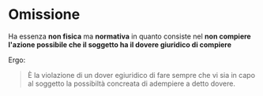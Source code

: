 # Omissione
Ha essenza **non fisica** ma **normativa** in quanto consiste nel **non compiere l'azione possibile che il soggetto ha il dovere giuridico di compiere**

Ergo:
> È la violazione di un dover egiuridico di fare sempre che vi sia in capo al soggetto la possibiltà concreata di adempiere a detto dovere.